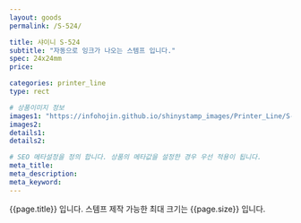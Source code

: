 ```yaml
---
layout: goods
permalink: /S-524/

title: 샤이니 S-524
subtitle: "자동으로 잉크가 나오는 스템프 입니다."
spec: 24x24mm
price: 

categories: printer_line
type: rect

# 상품이미지 정보
images1: "https://infohojin.github.io/shinystamp_images/Printer_Line/S-524/S-524_1.jpg"
images2:
details1:
details2:    

# SEO 메타설정을 정의 합니다. 상품의 메타값을 설정한 경우 우선 적용이 됩니다.
meta_title: 
meta_description:
meta_keyword:
---
```


{{page.title}} 입니다. 스템프 제작 가능한 최대 크기는 {{page.size}} 입니다.